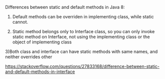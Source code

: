Differences between static and default methods in Java 8:

1) Default methods can be overriden in implementing class, while static cannot.

2) Static method belongs only to Interface class, so you can only invoke static method on Interface, not using the implementing class or the object of implementing class

3)Both class and interface can have static methods with same names, and neither overrides other



https://stackoverflow.com/questions/27833168/difference-between-static-and-default-methods-in-interface
